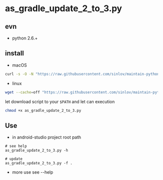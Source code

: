 # as_gradle_update_2_to_3.py

## evn

- python 2.6.+

## install

- macOS

```sh
curl -s -O -N "https://raw.githubusercontent.com/sinlov/maintain-python/master/ide/android-studio/as_gradle_update_2_to_3.py"
```

- linux

```sh
wget --cache=off "https://raw.githubusercontent.com/sinlov/maintain-python/master/ide/android-studio/as_gradle_update_2_to_3.py"
```

let download script to your `$PATH` and let can execution

```sh
chmod +x as_gradle_update_2_to_3.py
```

## Use

- in android-studio project root path

```
# see help
as_gradle_update_2_to_3.py -h

# update
as_gradle_update_2_to_3.py -f .
```

- more use see --help
